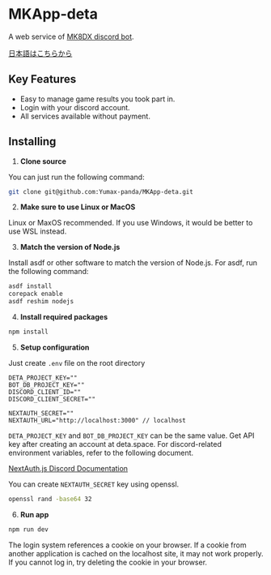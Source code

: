 # MKApp-deta

A web service of [MK8DX discord bot](https://discord.com/oauth2/authorize?client_id=1038322985146273853&permissions=854027660408&scope=bot%20applications.commands).

[日本語はこちらから](/README_Ja.md)

## Key Features

- Easy to manage game results you took part in.
- Login with your discord account.
- All services available without payment.

## Installing

1. **Clone source**

You can just run the following command:

```bash
git clone git@github.com:Yumax-panda/MKApp-deta.git
```

2. **Make sure to use Linux or MacOS**

Linux or MaxOS recommended. If you use Windows, it would be better to use WSL instead.

3. **Match the version of Node.js**

Install asdf or other software to match the version of Node.js. For asdf, run the following command:

```bash
asdf install
corepack enable
asdf reshim nodejs
```

4. **Install required packages**

```bash
npm install
```

5. **Setup configuration**

Just create `.env` file on the root directory

```env
DETA_PROJECT_KEY=""
BOT_DB_PROJECT_KEY=""
DISCORD_CLIENT_ID=""
DISCORD_CLIENT_SECRET=""

NEXTAUTH_SECRET=""
NEXTAUTH_URL="http://localhost:3000" // localhost
```

`DETA_PROJECT_KEY` and `BOT_DB_PROJECT_KEY` can be the same value. Get API key after creating an account at deta.space. For discord-related environment variables, refer to the following document.

[NextAuth.js Discord Documentation](https://next-auth.js.org/providers/discord)

You can create `NEXTAUTH_SECRET` key using openssl.

```bash
openssl rand -base64 32
```

6. **Run app**

```bash
npm run dev
```

The login system references a cookie on your browser. If a cookie from another application is cached on the localhost site, it may not work properly. If you cannot log in, try deleting the cookie in your browser.
